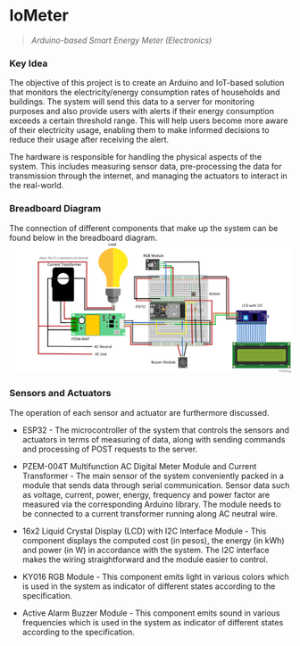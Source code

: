 # IoMeter
> *Arduino-based Smart Energy Meter (Electronics)*

### Key Idea
The objective of this project is to create an Arduino and IoT-based solution that monitors the electricity/energy consumption rates of households and buildings. The system will send this data to a server for monitoring purposes and also provide users with alerts if their energy consumption exceeds a certain threshold range. This will help users become more aware of their electricity usage, enabling them to make informed decisions to reduce their usage after receiving the alert.

The hardware is responsible for handling the physical aspects of the system. This includes measuring sensor data, pre-processing the data for transmission through the internet, and managing the actuators to interact in the real-world.

### Breadboard Diagram
The connection of different components that make up the system can be found below in the breadboard diagram.
![breadboard diagram](IoMeter-ESP-32_bb.png)

### Sensors and Actuators
The operation of each sensor and actuator are furthermore discussed.

- ESP32 - The microcontroller of the system that controls the sensors and actuators in terms of measuring of data, along with sending commands and processing of POST requests to the server.

- PZEM-004T Multifunction AC Digital Meter Module and Current Transformer - The main sensor of the system conveniently packed in a module that sends data through serial communication. Sensor data such as voltage, current, power, energy, frequency and power factor are measured via the corresponding Arduino library. The module needs to be connected to a current transformer running along AC neutral wire.

- 16x2 Liquid Crystal Display (LCD) with I2C Interface Module - This component displays the computed cost (in pesos), the energy (in kWh) and power (in W) in accordance with the system. The I2C interface makes the wiring straightforward and the module easier to control.

- KY016 RGB Module - This component emits light in various colors which is used in the system as indicator of different states according to the specification.

- Active Alarm Buzzer Module - This component emits sound in various frequencies which is used in the system as indicator of different states according to the specification.




